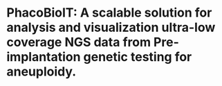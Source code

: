 # PhacoBioIT: A scalable solution for analysis and visualization ultra-low coverage NGS data from Pre-implantation genetic testing for aneuploidy.
